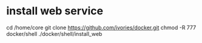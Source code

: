 # install web service
cd /home/core
git clone https://github.com/ivories/docker.git
chmod -R 777 docker/shell
./docker/shell/install_web
